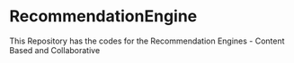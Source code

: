 # RecommendationEngine
This Repository has the codes for the Recommendation Engines - Content Based and Collaborative

